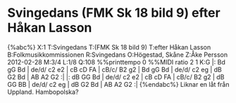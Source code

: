 # Svingedans (FMK Sk 18 bild 9) efter Håkan Lasson

{%abc%}
X:1
T:Svingedans
T:(FMK Sk 18 bild 9)
T:efter Håkan Lasson
B:Folkmusikkommissionen
R:Svingedans
O:Högestad, Skåne
Z:Åke Persson 2012-02-28
M:3/4
L:1/8
Q:108
%%printtempo 0
%%MIDI ratio 2 1
K:G
|: Bd gG Bd | de/d/ c2 e2 | cB cD FA | cB/c/ B2 g2 |
 Bd gG Bd | de/d/ c2 eg | dB G2 Bd | AB A2 G2 :|
|: dB GG Bd | de/d/ c2 e2 | cB cD FA | cB/c/ B2 g2 |
 dB GG BB | de/d/ c2 eg | dB G2 Bd | AB A2 G2 :|
{%endabc%}
Liknar en låt från Uppland. Hambopolska?


